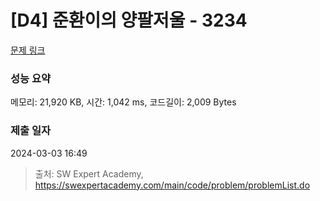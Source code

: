 # [D4] 준환이의 양팔저울 - 3234 

[문제 링크](https://swexpertacademy.com/main/code/problem/problemDetail.do?contestProbId=AWAe7XSKfUUDFAUw) 

### 성능 요약

메모리: 21,920 KB, 시간: 1,042 ms, 코드길이: 2,009 Bytes

### 제출 일자

2024-03-03 16:49



> 출처: SW Expert Academy, https://swexpertacademy.com/main/code/problem/problemList.do